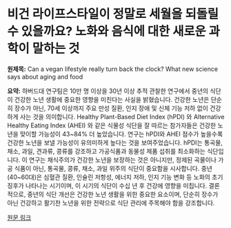 # 비건 라이프스타일이 정말로 세월을 되돌릴 수 있을까요? 노화와 음식에 대한 새로운 과학이 말하는 것

**원제목:** Can a vegan lifestyle really turn back the clock? What new science says about aging and food

**요약:** 하버드대 연구팀은 10만 명 이상을 30년 이상 추적 관찰한 연구에서 중년의 식단이 건강한 노년 생활에 중요한 영향을 미친다는 사실을 밝혔습니다.  건강한 노년은 단순히 장수가 아닌, 70세 이상까지 주요 만성 질환, 인지 장애 및 신체 기능 저하 없이 건강하게 사는 것을 의미합니다.  Healthy Plant-Based Diet Index (hPDI) 와 Alternative Healthy Eating Index (AHEI) 와 같은 식물성 식단을 잘 따르는 참가자들은 건강한 노년을 맞이할 가능성이 43~84% 더 높았습니다.  연구는 hPDI와 AHEI 점수가 높을수록 건강한 노년을 보낼 가능성이 유의미하게 높다는 것을 보여주었습니다.  hPDI는 통곡물, 채소, 과일, 견과류, 콩류를 강조하고 가공식품과 동물성 제품 섭취를 최소화하는 식단입니다.  이 연구는 채식주의가 건강한 노년을 보장하는 것은 아니지만,  정제된 곡물이나 가공 식품이 아닌, 통곡물, 콩류, 채소, 과일 위주의 식단이 중요함을 시사합니다.  중년(40~60대)은 심혈관 질환, 인슐린 저항성, 에너지 저하, 인지 기능 변화 등 노화의 초기 징후가 나타나는 시기이며, 이 시기의 식단이 수십 년 후 건강에 영향을 미칩니다.  결론적으로, 중년의 식단 개선은 건강한 노년 생활을 위한 중요한 요소이며,  단순히 장수가 아닌 건강하고 활기찬 노년을 위한 전략으로 식단 관리에 주목해야 함을 강조합니다.

[원문 링크](https://vegoutmag.com/news/r-can-a-vegan-lifestyle-really-turn-back-the-clock-what-new-science-says-about-aging-and-food/)
